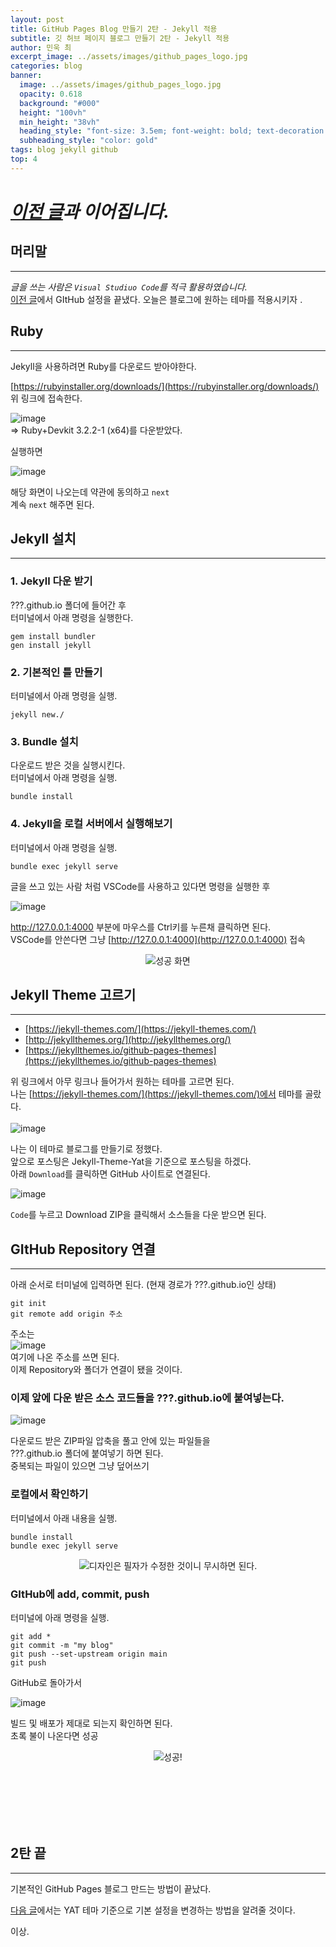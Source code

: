 ```yaml
---
layout: post
title: GitHub Pages Blog 만들기 2탄 - Jekyll 적용
subtitle: 깃 허브 페이지 블로그 만들기 2탄 - Jekyll 적용
author: 민욱 최 
excerpt_image: ../assets/images/github_pages_logo.jpg
categories: blog
banner:
  image: ../assets/images/github_pages_logo.jpg
  opacity: 0.618
  background: "#000"
  height: "100vh"
  min_height: "38vh"
  heading_style: "font-size: 3.5em; font-weight: bold; text-decoration: underline"
  subheading_style: "color: gold"
tags: blog jekyll github
top: 4
---
```

      
 

# *[이전 글](https://choimu4.github.io/blog/2024/01/09/%EA%B9%83-%ED%97%88%EB%B8%8C-%EB%B8%94%EB%A1%9C%EA%B7%B8-%EB%A7%8C%EB%93%A4%EA%B8%B01.html)과 이어집니다.*
 
 
  



## 머리말  
---  
*글을 쓰는 사람은 `Visual Studiuo Code`를 적극 활용하였습니다.*  
[이전 글](https://choimu4.github.io/blog/2024/01/09/%EA%B9%83-%ED%97%88%EB%B8%8C-%EB%B8%94%EB%A1%9C%EA%B7%B8-%EB%A7%8C%EB%93%A4%EA%B8%B01.html)에서 GItHub 설정을 끝냈다. 오늘은 블로그에 원하는 테마를 적용시키자 . 

## Ruby  
---  


Jekyll을 사용하려면 Ruby를 다운로드 받아야한다.

[https://rubyinstaller.org/downloads/](https://rubyinstaller.org/downloads/)  
위 링크에 접속한다.  

![image](https://github.com/choimu4/choimu4.github.io/assets/155925706/57598594-674d-41a9-840a-149a23c6b784)  
=> Ruby+Devkit 3.2.2-1 (x64)를 다운받았다. 

실행하면 

![image](https://github.com/choimu4/choimu4.github.io/assets/155925706/c20445fe-b204-4b61-963d-b970faf0594c)

해당 화면이 나오는데 약관에 동의하고 `next`  
계속 `next` 해주면 된다.  

## Jekyll 설치  
---  


### 1. Jekyll 다운 받기

???.github.io 폴더에 들어간 후  
터미널에서 아래 명령을 실행한다. 
```
gem install bundler
gen install jekyll
```
### 2. 기본적인 틀 만들기

터미널에서 아래 명령을 실행.

```
jekyll new./
```

### 3. Bundle 설치

다운로드 받은 것을 실행시킨다.  
터미널에서 아래 명령을 실행.
```
bundle install
```

### 4. Jekyll을 로컬 서버에서 실행해보기

터미널에서 아래 명령을 실행.  

```
bundle exec jekyll serve
```
글을 쓰고 있는 사람 처럼 VSCode를 사용하고 있다면 명령을 실행한 후  

![image](https://github.com/choimu4/choimu4.github.io/assets/155925706/25c12885-408e-43a2-93d5-21a24e765e71)

http://127.0.0.1:4000 부분에 마우스를 Ctrl키를 누른채 클릭하면 된다.  
VSCode를 안쓴다면 그냥  [http://127.0.0.1:4000](http://127.0.0.1:4000) 접속    
<p align=center><img src = "https://github.com/choimu4/choimu4.github.io/assets/155925706/a0860b38-3851-45da-bd5d-dbdf431ee063">성공 화면</p>

## Jekyll Theme 고르기  
---  


  * [https://jekyll-themes.com/](https://jekyll-themes.com/)
  * [http://jekyllthemes.org/](http://jekyllthemes.org/)
  * [https://jekyllthemes.io/github-pages-themes](https://jekyllthemes.io/github-pages-themes)

  위 링크에서 아무 링크나 들어가서 원하는 테마를 고르면 된다.  
  나는 [https://jekyll-themes.com/](https://jekyll-themes.com/)에서 테마를 골랐다.  
  <br>
  ![image](https://github.com/choimu4/choimu4.github.io/assets/155925706/f745e681-fab4-48a3-ba08-68e1f0da1b48)

  
  나는 이 테마로 블로그를 만들기로 정했다.  
  앞으로 포스팅은 Jekyll-Theme-Yat을 기준으로 포스팅을 하겠다.  
  아래 `Download`를 클릭하면 GitHub 사이트로 연결된다.

  ![image](https://github.com/choimu4/choimu4.github.io/assets/155925706/63ec6213-5b07-4e48-b58e-e9c6b13f359f)  

  `Code`를 누르고 Download ZIP을 클릭해서 소스들을 다운 받으면 된다.


## GItHub Repository 연결
---  

아래 순서로 터미널에 입력하면 된다. (현재 경로가 ???.github.io인 상태)  

```
git init
git remote add origin 주소
```
주소는   
![image](https://github.com/choimu4/choimu4.github.io/assets/155925706/12e850aa-269e-4b70-8728-3fa93ada1ff7)  
여기에 나온 주소를 쓰면 된다.  
이제 Repository와 폴더가 연결이 됐을 것이다.

### 이제 앞에 다운 받은 소스 코드들을 ???.github.io에 붙여넣는다.


![image](https://github.com/choimu4/choimu4.github.io/assets/155925706/a5fafea8-34c5-4b95-b778-88296895998f)

다운로드 받은 ZIP파일 압축을 풀고 안에 있는 파일들을   
???.github.io 폴더에 붙여넣기 하면 된다.  
중복되는 파일이 있으면 그냥 덮어쓰기 

### 로컬에서 확인하기

터미널에서 아래 내용을 실행.  
```
bundle install
bundle exec jekyll serve
```

<p align=center><img src = "https://github.com/choimu4/choimu4.github.io/assets/155925706/2470c421-312d-42b0-9ce7-6e7adce8b3a3">디자인은 필자가 수정한 것이니 무시하면 된다.</p>  

### GItHub에 add, commit, push
터미널에 아래 명령을 실행.

```
git add * 
git commit -m "my blog"
git push --set-upstream origin main
git push
```
GitHub로 돌아가서  

![image](https://github.com/choimu4/choimu4.github.io/assets/155925706/f6ef6e00-17b8-48ca-8227-e11a6e55c69a)

빌드 및 배포가 제대로 되는지 확인하면 된다.  
초록 불이 나온다면 성공

<p align=center><img src = "https://github.com/choimu4/choimu4.github.io/assets/155925706/9f141b7c-3797-4941-93ea-d7dbe3816d8c">성공!</p> 
<br>
<br>
<br>
<br>
<br>

## 2탄 끝
---
  
기본적인 GitHub Pages 블로그 만드는 방법이 끝났다.  

[다음 글](https://choimu4.github.io/blog/2024/01/11/%EA%B9%83-%ED%97%88%EB%B8%8C-%EB%B8%94%EB%A1%9C%EA%B7%B8-%EB%A7%8C%EB%93%A4%EA%B8%B03.html)에서는 YAT 테마 기준으로 기본 설정을 변경하는 방법을 알려줄 것이다.

이상.
